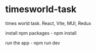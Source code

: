 # timesworld-task
times world task. React, Vite, MUI, Redux

install npm packages - npm install

run the app - npm run dev
